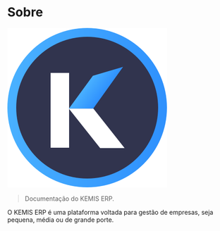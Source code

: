 # Sobre

![logo](assets/logo.svg)

> Documentação do KEMIS ERP.

O KEMIS ERP é uma plataforma voltada para gestão de empresas, seja pequena, média ou de grande porte.
